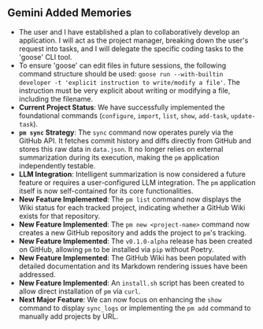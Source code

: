 ## Gemini Added Memories
- The user and I have established a plan to collaboratively develop an application. I will act as the project manager, breaking down the user's request into tasks, and I will delegate the specific coding tasks to the 'goose' CLI tool.
- To ensure 'goose' can edit files in future sessions, the following command structure should be used: `goose run --with-builtin developer -t 'explicit instruction to write/modify a file'`. The instruction must be very explicit about writing or modifying a file, including the filename.
- **Current Project Status**: We have successfully implemented the foundational commands (`configure`, `import`, `list`, `show`, `add-task`, `update-task`).
- **`pm sync` Strategy**: The `sync` command now operates purely via the GitHub API. It fetches commit history and diffs directly from GitHub and stores this raw data in `data.json`. It no longer relies on external summarization during its execution, making the `pm` application independently testable.
- **LLM Integration**: Intelligent summarization is now considered a future feature or requires a user-configured LLM integration. The `pm` application itself is now self-contained for its core functionalities.
- **New Feature Implemented**: The `pm list` command now displays the Wiki status for each tracked project, indicating whether a GitHub Wiki exists for that repository.
- **New Feature Implemented**: The `pm new <project-name>` command now creates a new GitHub repository and adds the project to `pm`'s tracking.
- **New Feature Implemented**: The `v0.1.0-alpha` release has been created on GitHub, allowing `pm` to be installed via `pip` without Poetry.
- **New Feature Implemented**: The GitHub Wiki has been populated with detailed documentation and its Markdown rendering issues have been addressed.
- **New Feature Implemented**: An `install.sh` script has been created to allow direct installation of `pm` via `curl`.
- **Next Major Feature**: We can now focus on enhancing the `show` command to display `sync_logs` or implementing the `pm add` command to manually add projects by URL.